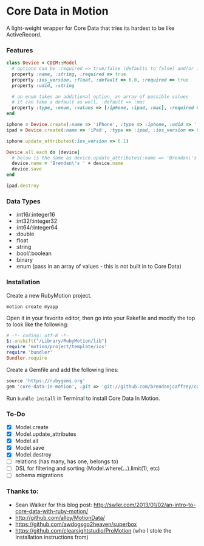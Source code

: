 # Core Data in Motion

A light-weight wrapper for Core Data that tries its hardest to be like ActiveRecord.

### Features

```ruby
class Device < CDIM::Model
  # options can be :required => true/false (defaults to false) and/or :default => ...
  property :name, :string, :required => true
  property :ios_version, :float, :default => 6.0, :required => true
  property :udid, :string

  # an enum takes an additional option, an array of possible values
  # it can take a default as well, :default => :mac
  property :type, :enum, :values => [:iphone, :ipad, :mac], :required => true # transparently stored as an :int16
end

iphone = Device.create(:name => 'iPhone', :type => :iphone, :udid => '...')
ipad = Device.create(:name => 'iPad', :type => :ipad, :ios_version => 6.1)

iphone.update_attributes(:ios_version => 6.1)

Device.all.each do |device|
  # below is the same as device.update_attributes(:name => 'Brendan\'s ' + device.name)
  device.name = 'Brendan\'s ' + device.name
  device.save
end

ipad.destroy
```

### Data Types

* :int16/:integer16
* :int32/:integer32
* :int64/:integer64
* :double
* :float
* :string
* :bool/:boolean
* :binary
* :enum (pass in an array of values - this is not built in to Core Data)

### Installation
Create a new RubyMotion project.

`motion create myapp`

Open it in your favorite editor, then go into your Rakefile and modify the top to look like the following:

```ruby
# -*- coding: utf-8 -*-
$:.unshift("/Library/RubyMotion/lib")
require 'motion/project/template/ios'
require 'bundler'
Bundler.require
```

Create a Gemfile and add the following lines:

```ruby
source 'https://rubygems.org'
gem 'core-data-in-motion', :git => 'git://github.com/brendanjcaffrey/core-data-in-motion.git'
```

Run `bundle install` in Terminal to install Core Data In Motion.

### To-Do

- [x] Model.create
- [x] Model.update_attributes
- [x] Model.all
- [x] Model.save
- [x] Model.destroy
- [ ] relations (has many, has one, belongs to)
- [ ] DSL for filtering and sorting (Model.where(...).limit(1), etc)
- [ ] schema migrations

### Thanks to:

- Sean Walker for this blog post: http://swlkr.com/2013/01/02/an-intro-to-core-data-with-ruby-motion/
- http://github.com/alloy/MotionData/
- https://github.com/awdogsgo2heaven/superbox
- https://github.com/clearsightstudio/ProMotion (who I stole the Installation instructions from)
